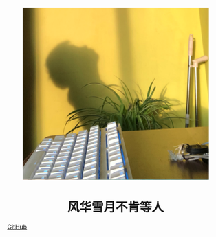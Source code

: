 <p align="center">
<img src="https://raw.githubusercontent.com/guangchangli/myPhoto/master/img/bj_bg.png" width="433" height="401"/>
</p>
<h1 align="center">风华雪月不肯等人</h1>

[GitHub](https://github.com/guangchangli)

